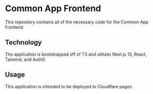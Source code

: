 # Common App Frontend

This repository contains all of the necessary code for the Common App Frontend

## Technology

The application is bootstrapped off of T3 and utilizes Next.js 13, React, Tailwind, and Auth0.

## Usage

This application is intended to be deployed to Cloudflare pages.
